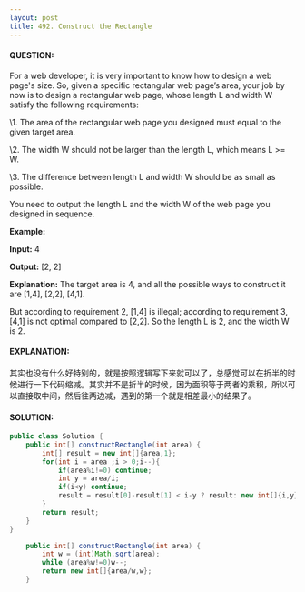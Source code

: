 ```yaml
---
layout: post
title: 492. Construct the Rectangle
---
```


#### QUESTION:

For a web developer, it is very important to know how to design a web page's size. So, given a specific rectangular web page’s area, your job by now is to design a rectangular web page, whose length L and width W satisfy the following requirements:

\1. The area of the rectangular web page you designed must equal to the given target area.

\2. The width W should not be larger than the length L, which means L >= W.

\3. The difference between length L and width W should be as small as possible.

You need to output the length L and the width W of the web page you designed in sequence.

**Example:**

**Input:** 4

**Output:** [2, 2]

**Explanation:** The target area is 4, and all the possible ways to construct it are [1,4], [2,2], [4,1]. 

But according to requirement 2, [1,4] is illegal; according to requirement 3,  [4,1] is not optimal compared to [2,2]. So the length L is 2, and the width W is 2.





#### EXPLANATION:

其实也没有什么好特别的，就是按照逻辑写下来就可以了，总感觉可以在折半的时候进行一下代码缩减。其实并不是折半的时候，因为面积等于两者的乘积，所以可以直接取中间，然后往两边减，遇到的第一个就是相差最小的结果了。

#### SOLUTION:

```java
public class Solution {
    public int[] constructRectangle(int area) {
        int[] result = new int[]{area,1};
        for(int i = area ;i > 0;i--){
            if(area%i!=0) continue;
            int y = area/i;
            if(i<y) continue;
            result = result[0]-result[1] < i-y ? result: new int[]{i,y};
        }
        return result;
    }
}

    public int[] constructRectangle(int area) {
        int w = (int)Math.sqrt(area);
        while (area%w!=0)w--;
        return new int[]{area/w,w};
    }
```

